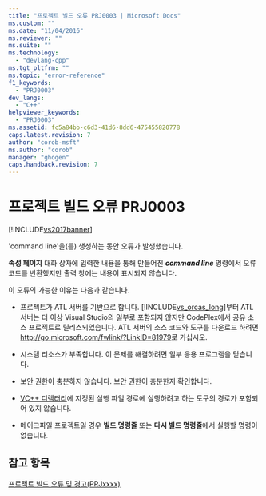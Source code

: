 ```yaml
---
title: "프로젝트 빌드 오류 PRJ0003 | Microsoft Docs"
ms.custom: ""
ms.date: "11/04/2016"
ms.reviewer: ""
ms.suite: ""
ms.technology: 
  - "devlang-cpp"
ms.tgt_pltfrm: ""
ms.topic: "error-reference"
f1_keywords: 
  - "PRJ0003"
dev_langs: 
  - "C++"
helpviewer_keywords: 
  - "PRJ0003"
ms.assetid: fc5a84bb-c6d3-41d6-8dd6-475455820778
caps.latest.revision: 7
author: "corob-msft"
ms.author: "corob"
manager: "ghogen"
caps.handback.revision: 7
---
```

# 프로젝트 빌드 오류 PRJ0003
[!INCLUDE[vs2017banner](../../assembler/inline/includes/vs2017banner.md)]

'command line'을\(를\) 생성하는 동안 오류가 발생했습니다.  
  
 **속성 페이지** 대화 상자에 입력한 내용을 통해 만들어진 ***command line*** 명령에서 오류 코드를 반환했지만 출력 창에는 내용이 표시되지 않습니다.  
  
 이 오류의 가능한 이유는 다음과 같습니다.  
  
-   프로젝트가 ATL 서버를 기반으로 합니다.  [!INCLUDE[vs_orcas_long](../../atl/reference/includes/vs_orcas_long_md.md)]부터 ATL 서버는 더 이상 Visual Studio의 일부로 포함되지 않지만 CodePlex에서 공유 소스 프로젝트로 릴리스되었습니다.  ATL 서버의 소스 코드와 도구를 다운로드 하려면 [http:\/\/go.microsoft.com\/fwlink\/?LinkID\=81979](http://go.microsoft.com/fwlink/?LinkID=81979)로 가십시오.  
  
-   시스템 리소스가 부족합니다.  이 문제를 해결하려면 일부 응용 프로그램을 닫습니다.  
  
-   보안 권한이 충분하지 않습니다.  보안 권한이 충분한지 확인합니다.  
  
-   [VC\+\+ 디렉터리](http://msdn.microsoft.com/ko-kr/e027448b-c811-4c3d-8531-4325ad3f6e02)에 지정된 실행 파일 경로에 실행하려고 하는 도구의 경로가 포함되어 있지 않습니다.  
  
-   메이크파일 프로젝트일 경우 **빌드 명령줄** 또는 **다시 빌드 명령줄**에서 실행할 명령이 없습니다.  
  
## 참고 항목  
 [프로젝트 빌드 오류 및 경고\(PRJxxxx\)](../../error-messages/tool-errors/project-build-errors-and-warnings-prjxxxx.md)